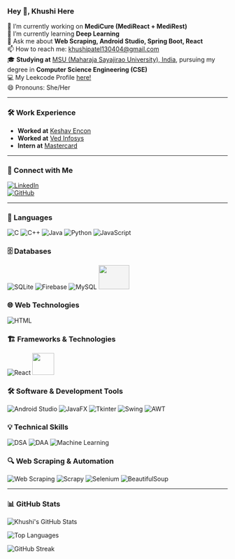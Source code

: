 ### Hey 👋, Khushi Here

🔭 I’m currently working on **MediCure (MediReact + MediRest)**  
🌱 I’m currently learning **Deep Learning**  
💬 Ask me about **Web Scraping, Android Studio, Spring Boot, React**  
📫 How to reach me: [khushipatel130404@gmail.com](mailto:khushipatel130404@gmail.com)  
🎓 **Studying at** [MSU (Maharaja Sayajirao University), India](https://www.msubaroda.ac.in/), pursuing my degree in **Computer Science Engineering (CSE)**  
💻 My Leekcode Profile [here!](https://leetcode.com/u/KashX_1304/)  
😄 Pronouns: She/Her  

---

### 🛠️ Work Experience
- **Worked at** [Keshav Encon](https://www.keshavencon.com/)  
- **Worked at** [Ved Infosys](https://www.vedinfosys.com/)  
- **Intern at** [Mastercard](https://www.mastercard.com/)  

---

### 🌟 Connect with Me  
[![LinkedIn](https://img.shields.io/badge/LinkedIn-Profile-blue?logo=linkedin)](https://www.linkedin.com/in/khushi-patel-a905032a2)  
[![GitHub](https://img.shields.io/badge/GitHub-Follow-grey?logo=github)](https://github.com/Khushi130404)  

---

### 🚀 Languages  
![C](https://skillicons.dev/icons?i=c)  ![C++](https://skillicons.dev/icons?i=cpp)  ![Java](https://skillicons.dev/icons?i=java)  ![Python](https://skillicons.dev/icons?i=python)  ![JavaScript](https://skillicons.dev/icons?i=javascript)  

### 🗄️ Databases  
![SQLite](https://skillicons.dev/icons?i=sqlite)  ![Firebase](https://skillicons.dev/icons?i=firebase)  ![MySQL](https://skillicons.dev/icons?i=mysql)  <img src="https://cdn-icons-png.flaticon.com/512/16183/16183644.png" style="width: 70px; height: 55px; background-color: #f4f4f4;"/>



### 🌐 Web Technologies  
![HTML](https://skillicons.dev/icons?i=html,css,js,php)


### 🏗️ Frameworks & Technologies  
![React](https://skillicons.dev/icons?i=react,java)
<img src="https://cdn.jsdelivr.net/gh/devicons/devicon@latest/icons/spring/spring-original.svg" width="50" />


### 🛠️ Software & Development Tools  
![Android Studio](https://img.shields.io/badge/Android_Studio-3DDC84?style=for-the-badge&logo=android-studio&logoColor=white)  ![JavaFX](https://img.shields.io/badge/JavaFX-3776AB?style=for-the-badge&logo=java&logoColor=white)  ![Tkinter](https://img.shields.io/badge/Tkinter-FF6F00?style=for-the-badge&logo=python&logoColor=white)  ![Swing](https://img.shields.io/badge/Swing-007396?style=for-the-badge&logo=java&logoColor=white)  ![AWT](https://img.shields.io/badge/AWT-FFA500?style=for-the-badge&logo=java&logoColor=white)  

### 💡 Technical Skills  
![DSA](https://img.shields.io/badge/Data_Structures-008000?style=for-the-badge)  ![DAA](https://img.shields.io/badge/Design_and_Analysis_of_Algorithms-800080?style=for-the-badge)  ![Machine Learning](https://img.shields.io/badge/Machine_Learning-FF6F00?style=for-the-badge&logo=python&logoColor=white)  

### 🔍 Web Scraping & Automation  
![Web Scraping](https://img.shields.io/badge/Web_Scraping-4A90E2?style=for-the-badge&logo=selenium&logoColor=white)  ![Scrapy](https://img.shields.io/badge/Scrapy-1A1A1A?style=for-the-badge&logo=scrapy&logoColor=white)  ![Selenium](https://img.shields.io/badge/Selenium-43B02A?style=for-the-badge&logo=selenium&logoColor=white)  ![BeautifulSoup](https://img.shields.io/badge/BeautifulSoup-3796A6?style=for-the-badge&logo=python&logoColor=white)  

---

### 📊 GitHub Stats  
![Khushi's GitHub Stats](https://github-readme-stats.vercel.app/api?username=Khushi130404&show_icons=true&theme=dark)  

![Top Languages](https://github-readme-stats.vercel.app/api/top-langs/?username=Khushi130404&layout=compact&theme=dark)  

![GitHub Streak](https://github-readme-streak-stats.herokuapp.com/?user=Khushi130404&theme=dark)
